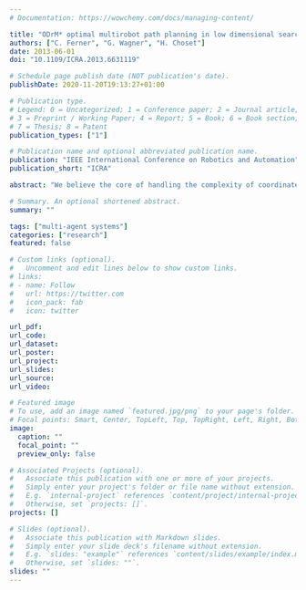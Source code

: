 ```yaml
---
# Documentation: https://wowchemy.com/docs/managing-content/

title: "ODrM* optimal multirobot path planning in low dimensional search spaces"
authors: ["C. Ferner", "G. Wagner", "H. Choset"]
date: 2013-06-01
doi: "10.1109/ICRA.2013.6631119"

# Schedule page publish date (NOT publication's date).
publishDate: 2020-11-20T19:13:27+01:00

# Publication type.
# Legend: 0 = Uncategorized; 1 = Conference paper; 2 = Journal article;
# 3 = Preprint / Working Paper; 4 = Report; 5 = Book; 6 = Book section;
# 7 = Thesis; 8 = Patent
publication_types: ["1"]

# Publication name and optional abbreviated publication name.
publication: "IEEE International Conference on Robotics and Automation"
publication_short: "ICRA"

abstract: "We believe the core of handling the complexity of coordinated multiagent search lies in identifying which subsets of robots can be safely decoupled, and hence planned for in a lower dimensional space. Our work, as well as those of others take that perspective. In our prior work, we introduced an approach called subdimensional expansion for constructing low-dimensional but sufficient search spaces for multirobot path planning, and an implementation for graph search called M*. Subdimensional expansion dynamically increases the dimensionality of the search space in regions featuring significant robot-robot interactions. In this paper, we integrate M* with Meta-Agent Constraint-Based Search (MA-CBS), a planning framework that seeks to couple repeatedly colliding robots allowing for other robots to be planned in low-dimensional search space. M* is also integrated with operator decomposition (OD), an A*-variant performing lazy search of the outneighbors of a given vertex. We show that the combined algorithm demonstrates state of the art performance."

# Summary. An optional shortened abstract.
summary: ""

tags: ["multi-agent systems"]
categories: ["research"]
featured: false

# Custom links (optional).
#   Uncomment and edit lines below to show custom links.
# links:
# - name: Follow
#   url: https://twitter.com
#   icon_pack: fab
#   icon: twitter

url_pdf:
url_code:
url_dataset:
url_poster:
url_project:
url_slides:
url_source:
url_video:

# Featured image
# To use, add an image named `featured.jpg/png` to your page's folder. 
# Focal points: Smart, Center, TopLeft, Top, TopRight, Left, Right, BottomLeft, Bottom, BottomRight.
image:
  caption: ""
  focal_point: ""
  preview_only: false

# Associated Projects (optional).
#   Associate this publication with one or more of your projects.
#   Simply enter your project's folder or file name without extension.
#   E.g. `internal-project` references `content/project/internal-project/index.md`.
#   Otherwise, set `projects: []`.
projects: []

# Slides (optional).
#   Associate this publication with Markdown slides.
#   Simply enter your slide deck's filename without extension.
#   E.g. `slides: "example"` references `content/slides/example/index.md`.
#   Otherwise, set `slides: ""`.
slides: ""
---
```

